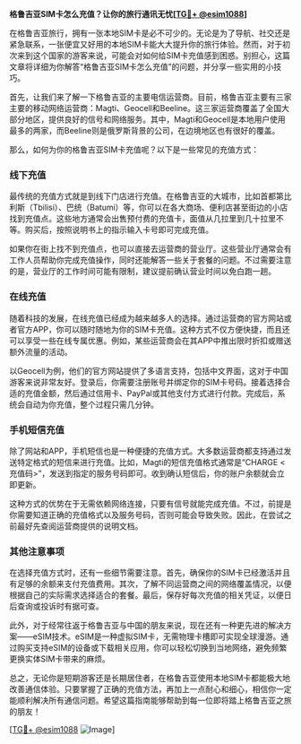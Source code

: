 **格鲁吉亚SIM卡怎么充值？让你的旅行通讯无忧[[TG💪+ @esim1088](https://t.me/s/esim1088)]**

在格鲁吉亚旅行，拥有一张本地SIM卡是必不可少的。无论是为了导航、社交还是紧急联系，一张便宜又好用的本地SIM卡能大大提升你的旅行体验。然而，对于初次来到这个国家的游客来说，可能会对如何给SIM卡充值感到困惑。别担心，这篇文章将详细为你解答“格鲁吉亚SIM卡怎么充值”的问题，并分享一些实用的小技巧。

首先，让我们来了解一下格鲁吉亚的主要电信运营商。目前，格鲁吉亚主要有三家主要的移动网络运营商：Magti、Geocell和Beeline。这三家运营商覆盖了全国大部分地区，提供良好的信号和网络服务。其中，Magti和Geocell是本地用户使用最多的两家，而Beeline则是俄罗斯背景的公司，在边境地区也有很好的覆盖。

那么，如何为你的格鲁吉亚SIM卡充值呢？以下是一些常见的充值方式：

### 线下充值

最传统的充值方式就是到线下门店进行充值。在格鲁吉亚的大城市，比如首都第比利斯（Tbilisi）、巴统（Batumi）等，你可以在各大商场、便利店甚至街边的小店找到充值点。这些地方通常会出售预付费的充值卡，面值从几拉里到几十拉里不等。购买后，按照说明书上的指示输入卡号即可完成充值。

如果你在街上找不到充值点，也可以直接去运营商的营业厅。这些营业厅通常会有工作人员帮助你完成充值操作，同时还能解答一些关于套餐的问题。不过需要注意的是，营业厅的工作时间可能有限制，建议提前确认营业时间以免白跑一趟。

### 在线充值

随着科技的发展，在线充值已经成为越来越多人的选择。通过运营商的官方网站或者官方APP，你可以随时随地为你的SIM卡充值。这种方式不仅方便快捷，而且还可以享受一些在线专属优惠。例如，某些运营商会在其APP中推出限时折扣或赠送额外流量的活动。

以Geocell为例，他们的官方网站提供了多语言支持，包括中文界面，这对于中国游客来说非常友好。登录后，你需要注册账号并绑定你的SIM卡号码。接着选择合适的充值金额，然后通过信用卡、PayPal或其他支付方式进行付款。完成后，系统会自动为你充值，整个过程只需几分钟。

### 手机短信充值

除了网站和APP，手机短信也是一种便捷的充值方式。大多数运营商都支持通过发送特定格式的短信来进行充值。比如，Magti的短信充值格式通常是“CHARGE <充值码>”，发送到指定的服务号码即可。收到确认短信后，你的账户余额就会立即更新。

这种方式的优势在于无需依赖网络连接，只要有信号就能完成充值。不过，前提是你需要知道正确的充值格式以及服务号码，否则可能会导致失败。因此，在尝试之前最好先查阅运营商提供的说明文档。

### 其他注意事项

在选择充值方式时，还有一些细节需要注意。首先，确保你的SIM卡已经激活并且有足够的余额来支付充值费用。其次，了解不同运营商之间的网络覆盖情况，以便根据自己的实际需求选择适合的套餐。最后，保存好每次充值的相关凭证，以便日后查询或投诉时有据可查。

此外，对于经常往返于格鲁吉亚与中国的朋友来说，现在还有一种更先进的解决方案——eSIM技术。eSIM是一种虚拟SIM卡，无需物理卡槽即可实现全球漫游。通过购买支持eSIM的设备或下载相关应用，你可以轻松切换到当地网络，避免频繁更换实体SIM卡带来的麻烦。

总之，无论你是短期游客还是长期居住者，在格鲁吉亚使用本地SIM卡都能极大地改善通信体验。只要掌握了正确的充值方法，再加上一点耐心和细心，相信你一定能顺利解决所有通信问题。希望这篇指南能够帮助到每一位即将踏上格鲁吉亚之旅的朋友！

[[TG💪+ @esim1088](https://t.me/s/esim1088) ![Image](https://i.postimg.cc/4NQfJmqS/Snipaste-2025-05-13-00-14-12.png)]